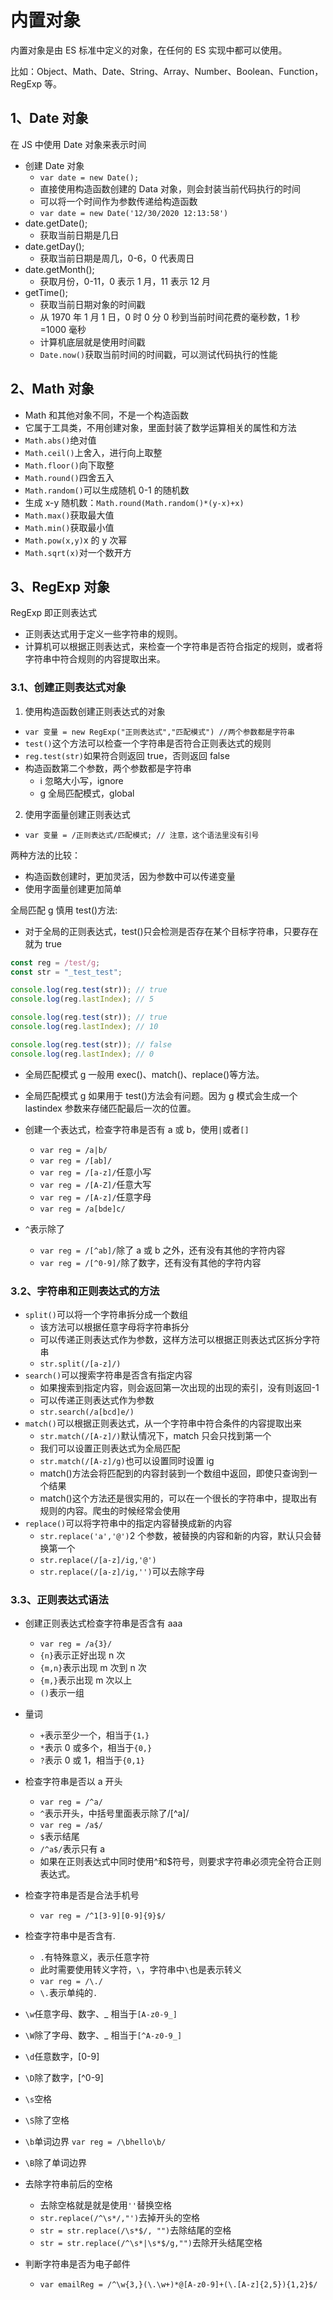 # 内置对象

内置对象是由 ES 标准中定义的对象，在任何的 ES 实现中都可以使用。

比如：Object、Math、Date、String、Array、Number、Boolean、Function，RegExp 等。

## 1、Date 对象

在 JS 中使用 Date 对象来表示时间

- 创建 Date 对象
  - `var date = new Date();`
  - 直接使用构造函数创建的 Data 对象，则会封装当前代码执行的时间
  - 可以将一个时间作为参数传递给构造函数
  - `var date = new Date('12/30/2020 12:13:58')`
- date.getDate();
  - 获取当前日期是几日
- date.getDay();
  - 获取当前日期是周几，0-6，0 代表周日
- date.getMonth();
  - 获取月份，0-11，0 表示 1 月，11 表示 12 月
- getTime();
  - 获取当前日期对象的时间戳
  - 从 1970 年 1 月 1 日，0 时 0 分 0 秒到当前时间花费的毫秒数，1 秒=1000 毫秒
  - 计算机底层就是使用时间戳
  - `Date.now()`获取当前时间的时间戳，可以测试代码执行的性能

## 2、Math 对象

- Math 和其他对象不同，不是一个构造函数
- 它属于工具类，不用创建对象，里面封装了数学运算相关的属性和方法
- `Math.abs()`绝对值
- `Math.ceil()`上舍入，进行向上取整
- `Math.floor()`向下取整
- `Math.round()`四舍五入
- `Math.random()`可以生成随机 0-1 的随机数
- 生成 x-y 随机数：`Math.round(Math.random()*(y-x)+x)`
- `Math.max()`获取最大值
- `Math.min()`获取最小值
- `Math.pow(x,y)`x 的 y 次幂
- `Math.sqrt(x)`对一个数开方

## 3、RegExp 对象

RegExp 即正则表达式

- 正则表达式用于定义一些字符串的规则。
- 计算机可以根据正则表达式，来检查一个字符串是否符合指定的规则，或者将字符串中符合规则的内容提取出来。

### 3.1、创建正则表达式对象

1. 使用构造函数创建正则表达式的对象

- `var 变量 = new RegExp("正则表达式","匹配模式") //两个参数都是字符串`
- `test()`这个方法可以检查一个字符串是否符合正则表达式的规则
- `reg.test(str)`如果符合则返回 true，否则返回 false
- 构造函数第二个参数，两个参数都是字符串
  - i 忽略大小写，ignore
  - g 全局匹配模式，global

2. 使用字面量创建正则表达式

- `var 变量 = /正则表达式/匹配模式; // 注意，这个语法里没有引号`

两种方法的比较：

- 构造函数创建时，更加灵活，因为参数中可以传递变量
- 使用字面量创建更加简单

全局匹配 g 慎用 test()方法:

- 对于全局的正则表达式，test()只会检测是否存在某个目标字符串，只要存在就为 true

```js
const reg = /test/g;
const str = "_test_test";

console.log(reg.test(str)); // true
console.log(reg.lastIndex); // 5

console.log(reg.test(str)); // true
console.log(reg.lastIndex); // 10

console.log(reg.test(str)); // false
console.log(reg.lastIndex); // 0
```

- 全局匹配模式 g 一般用 exec()、match()、replace()等方法。
- 全局匹配模式 g 如果用于 test()方法会有问题。因为 g 模式会生成一个 lastindex 参数来存储匹配最后一次的位置。

- 创建一个表达式，检查字符串是否有 a 或 b，使用`|`或者`[]`
  - `var reg = /a|b/`
  - `var reg = /[ab]/`
  - `var reg = /[a-z]/`任意小写
  - `var reg = /[A-Z]/`任意大写
  - `var reg = /[A-z]/`任意字母
  - `var reg = /a[bde]c/`
- `^`表示除了
  - `var reg = /[^ab]/`除了 a 或 b 之外，还有没有其他的字符内容
  - `var reg = /[^0-9]/`除了数字，还有没有其他的字符内容

### 3.2、字符串和正则表达式的方法

- `split()`可以将一个字符串拆分成一个数组
  - 该方法可以根据任意字母将字符串拆分
  - 可以传递正则表达式作为参数，这样方法可以根据正则表达式区拆分字符串
  - `str.split(/[a-z]/)`
- `search()`可以搜索字符串是否含有指定内容
  - 如果搜索到指定内容，则会返回第一次出现的出现的索引，没有则返回-1
  - 可以传递正则表达式作为参数
  - `str.search(/a[bcd]e/)`
- `match()`可以根据正则表达式，从一个字符串中符合条件的内容提取出来
  - `str.match(/[A-z]/)`默认情况下，match 只会只找到第一个
  - 我们可以设置正则表达式为全局匹配
  - `str.match(/[A-z]/g)`也可以设置同时设置 ig
  - match()方法会将匹配到的内容封装到一个数组中返回，即使只查询到一个结果
  - match()这个方法还是很实用的，可以在一个很长的字符串中，提取出有规则的内容。爬虫的时候经常会使用
- `replace()`可以将字符串中的指定内容替换成新的内容
  - `str.replace('a','@')`2 个参数，被替换的内容和新的内容，默认只会替换第一个
  - `str.replace(/[a-z]/ig,'@')`
  - `str.replace(/[a-z]/ig,'')`可以去除字母

### 3.3、正则表达式语法

- 创建正则表达式检查字符串是否含有 aaa
  - `var reg = /a{3}/`
  - `{n}`表示正好出现 n 次
  - `{m,n}`表示出现 m 次到 n 次
  - `{m,}`表示出现 m 次以上
  - `()`表示一组
- 量词
  - `+`表示至少一个，相当于`{1，}`
  - `*`表示 0 或多个，相当于`{0,}`
  - `?`表示 0 或 1，相当于`{0,1}`
- 检查字符串是否以 a 开头

  - `var reg = /^a/`
  - `^`表示开头，中括号里面表示除了/[^a]/
  - `var reg = /a$/`
  - `$`表示结尾
  - `/^a$/`表示只有 a
  - 如果在正则表达式中同时使用^和\$符号，则要求字符串必须完全符合正则表达式。

- 检查字符串是否是合法手机号
  - `var reg = /^1[3-9][0-9]{9}$/`
- 检查字符串中是否含有.
  - `.`有特殊意义，表示任意字符
  - 此时需要使用转义字符，`\`，字符串中`\`也是表示转义
  - `var reg = /\./`
  - `\.`表示单纯的`.`
- `\w`任意字母、数字、_ 相当于`[A-z0-9_]`
- `\W`除了字母、数字、_ 相当于`[^A-z0-9_]`
- `\d`任意数字，[0-9]
- `\D`除了数字，[^0-9]
- `\s`空格
- `\S`除了空格
- `\b`单词边界 `var reg = /\bhello\b/`
- `\B`除了单词边界
- 去除字符串前后的空格
  - 去除空格就是就是使用`''`替换空格
  - `str.replace(/^\s*/,"')`去掉开头的空格
  - `str = str.replace(/\s*$/, "")`去除结尾的空格
  - `str = str.replace(/^\s*|\s*$/g,"")`去除开头结尾空格
- 判断字符串是否为电子邮件
  - `var emailReg = /^\w{3,}(\.\w+)*@[A-z0-9]+(\.[A-z]{2,5}){1,2}$/`
